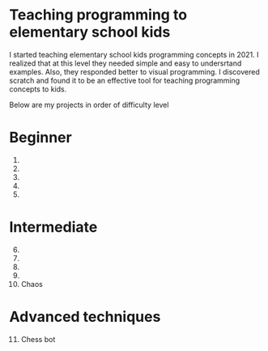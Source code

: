 # Teaching programming to elementary school kids

I started teaching elementary school kids programming concepts in 2021. I realized that at this level they needed simple and easy to undersrtand examples. Also, they responded better to visual programming. I discovered scratch and found it to be an effective tool for teaching programming concepts to kids. 

Below are my projects in order of difficulty level

# Beginner
1.
2.
3.
4.
5.

# Intermediate
6.
7.
8.
9.
10. Chaos

# Advanced techniques

11. Chess bot